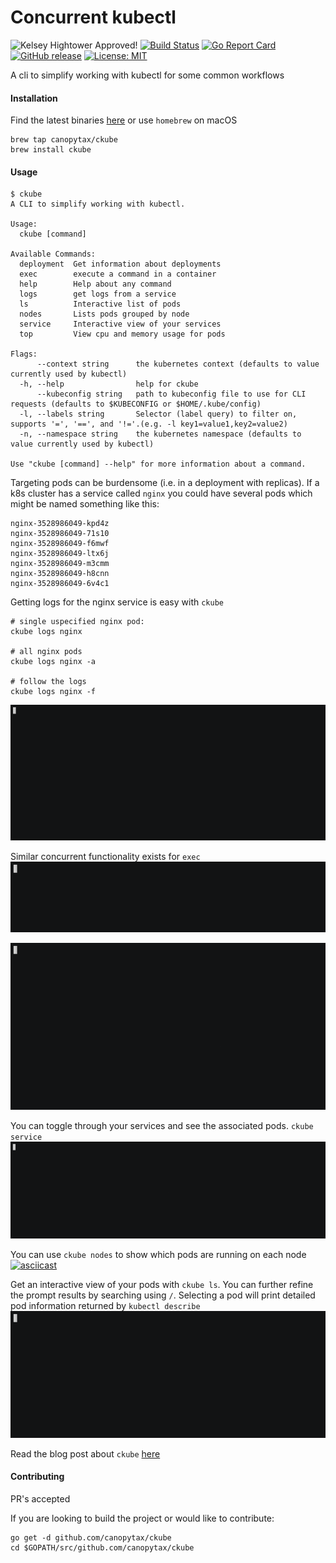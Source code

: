 # Concurrent kubectl
![Kelsey Hightower Approved!](https://img.shields.io/badge/Hightower-approved-blue.svg) [![Build Status](https://travis-ci.org/CanopyTax/ckube.svg?branch=master)](https://travis-ci.org/CanopyTax/ckube) [![Go Report Card](https://goreportcard.com/badge/github.com/CanopyTax/ckube)](https://goreportcard.com/report/github.com/CanopyTax/ckube) [![GitHub release](https://img.shields.io/github/release/CanopyTax/ckube.svg)](https://github.com/CanopyTax/ckube/releases/latest) [![License: MIT](https://img.shields.io/badge/License-MIT-yellow.svg)](https://opensource.org/licenses/MIT)

A cli to simplify working with kubectl for some common workflows

#### Installation
Find the latest binaries [here](https://github.com/canopytax/ckube/releases/) or use `homebrew` on macOS
```
brew tap canopytax/ckube
brew install ckube
```

#### Usage
```$xslt
$ ckube
A CLI to simplify working with kubectl.

Usage:
  ckube [command]

Available Commands:
  deployment  Get information about deployments
  exec        execute a command in a container
  help        Help about any command
  logs        get logs from a service
  ls          Interactive list of pods
  nodes       Lists pods grouped by node
  service     Interactive view of your services
  top         View cpu and memory usage for pods

Flags:
      --context string      the kubernetes context (defaults to value currently used by kubectl)
  -h, --help                help for ckube
      --kubeconfig string   path to kubeconfig file to use for CLI requests (defaults to $KUBECONFIG or $HOME/.kube/config)
  -l, --labels string       Selector (label query) to filter on, supports '=', '==', and '!='.(e.g. -l key1=value1,key2=value2)
  -n, --namespace string    the kubernetes namespace (defaults to value currently used by kubectl)

Use "ckube [command] --help" for more information about a command.

```

Targeting pods can be burdensome (i.e. in a deployment with replicas). If a k8s cluster has a service called `nginx` you could have several pods which might be named something like this:
```$xslt
nginx-3528986049-kpd4z
nginx-3528986049-71s10
nginx-3528986049-f6mwf
nginx-3528986049-ltx6j
nginx-3528986049-m3cmm
nginx-3528986049-h8cnn
nginx-3528986049-6v4c1
```

Getting logs for the nginx service is easy with `ckube`
```
# single uspecified nginx pod:
ckube logs nginx

# all nginx pods
ckube logs nginx -a

# follow the logs
ckube logs nginx -f
```
![](https://github.com/canopytax/ckube/blob/master/images/logs.gif?raw=true)

Similar concurrent functionality exists for `exec`
![](https://github.com/canopytax/ckube/blob/master/images/exec.gif?raw=true)

![](https://github.com/canopytax/ckube/blob/master/images/complex-exec.gif?raw=true)

You can toggle through your services and see the associated pods. `ckube service`
![](https://github.com/canopytax/ckube/blob/master/images/services.gif?raw=true)

You can use `ckube nodes` to show which pods are running on each node
[![asciicast](https://asciinema.org/a/150564.png)](https://asciinema.org/a/150564)

Get an interactive view of your pods with `ckube ls`. You can further refine the prompt results by searching using `/`. Selecting a pod will print detailed pod information returned by `kubectl describe`
![](https://github.com/canopytax/ckube/blob/master/images/list-interactive.gif?raw=true)

Read the blog post about `ckube` [here](https://devonmoss.com/concurrent-kubectl)

#### Contributing
PR's accepted

If you are looking to build the project or would like to contribute:
```$xslt
go get -d github.com/canopytax/ckube
cd $GOPATH/src/github.com/canopytax/ckube
```
